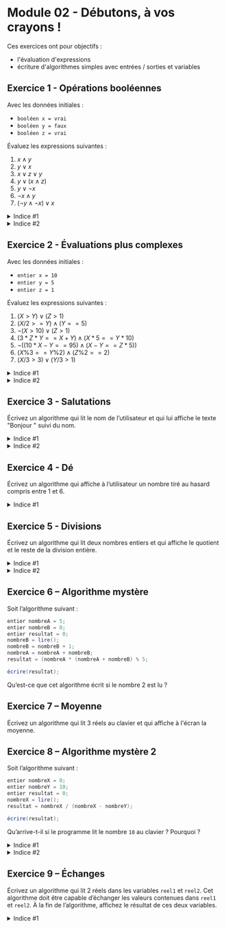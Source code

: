 # Module 02 - Débutons, à vos crayons !

Ces exercices ont pour objectifs :

- l'évaluation d'expressions
- écriture d'algorithmes simples avec entrées / sorties et variables

## Exercice 1 - Opérations booléennes

Avec les données initiales :

- ```booléen x = vrai```
- ```booléen y = faux```
- ```booléen z = vrai```

Évaluez les expressions suivantes :

1. $x \land y$
2. $y \lor x$
3. $x  \lor z \lor y$
4. $y \lor (x \land z)$
5. $y \lor \lnot x$
6. $\lnot x \land y$
7. $(\lnot y \land \lnot x) \lor x$

<details>
    <summary>Indice #1</summary>
    Remplacez les variables par leurs valeurs et effectuez le calcul.
</details>

<details>
    <summary>Indice #2</summary>
    Relisez votre cours afin de connaitre le résultat des différents opérateurs (tables de vérités).
</details>

## Exercice 2 - Évaluations plus complexes

Avec les données initiales :

- ```entier x = 10```
- ```entier y = 5```
- ```entier z = 1```

Évaluez les expressions suivantes :

1. $(X > Y) \lor (Z > 1)$
2. $(X / 2 >= Y) \land (Y == 5)$
3. $\lnot(X > 10) \lor (Z > 1)$
4. $(3 * Z * Y == X + Y) \land (X * 5 == Y * 10)$
5. $\lnot( (10 * X - Y == 95) \land (X - Y == Z * 5) )$
6. $(X \% 3 == Y \% 2) \land (Z \% 2 == 2)$
7. $(X / 3 > 3) \lor (Y / 3 > 1)$

<details>
    <summary>Indice #1</summary>
    Remplacez les variables par leurs valeurs et effectuez le calcul.
</details>

<details>
    <summary>Indice #2</summary>
    Relisez votre cours afin de connaitre le résultat des différents opérateurs. Attention au type des valeurs, ici c'est le type entier et non réel.
</details>

## Exercice 3 - Salutations

Écrivez un algorithme qui lit le nom de l’utilisateur et qui lui affiche le texte "Bonjour " suivi du nom.

<details>
    <summary>Indice #1</summary>
    Relisez le problème afin d'extraire les mots importants. Relisez ensuite votre cours afin d'extraire les instructions utiles pour le résoudre.
</details>

<details>
    <summary>Indice #2</summary>
    Avez-vous besoin d'une variable pour stocker de l'information ?
</details>

<!--
<details>
    <summary>Proposition solution</summary>

``` csharp
chaine nomUtilisateur = "";

écrire("Veuillez entrer votre nom svp : ");
nomUtilisateur = lire();

écrireNL("Bonjour " + nomUtilisateur);
```
</details>
-->

## Exercice 4 - Dé

Écrivez un algorithme qui affiche à l’utilisateur un nombre tiré au hasard compris entre 1 et 6.

<details>
    <summary>Indice #1</summary>
    Regardez votre cours sur la génération des nombres aléatoires. Vous faut-il une variable ?
</details>

<!--
<details>
    <summary>Proposition solution</summary>

``` csharp
entier nombreTire = genererNombre(1, 7);

écrireNL("Le nombre choisi est " + nombreTire.VersChaine());
```
</details>
-->

## Exercice 5 - Divisions

Écrivez un algorithme qui lit deux nombres entiers et qui affiche le quotient et le reste de la division entière.

<details>
    <summary>Indice #1</summary>
Posez-vous les questions suivantes : 
<ul>
 <li>comment est-ce que je ferais pour afficher le quotient et le reste de la division entière</li>
 <li>quelles sont les données dont j'ai besoin ?</li>
 <li>de quel(s) type(s) sont-elles ?</li>
</ul>
</details>

<details>
    <summary>Indice #2</summary>
Relisez la partie du cours spécifique aux opérateurs sur les entiers.
</details>

<!--
<details>
    <summary>Proposition solution</summary>

``` csharp
entier dividende = 0;
entier diviseur = 0;
entier reste = 0;
entier quotient = 0;

écrire("Entrez le dividende svp : ");
dividende = lire();
écrire("Entrez le diviseur svp : ");
diviseur = lire();

quotient = dividende / diviseur;
reste = dividende % diviseur;

écrireNL("Le quotient de la division de " + dividende.VersChaine() + " et de " + diviseur.VersChaine() + " est : " + quotient.VersChaine());
écrireNL("Le reste de la division de " + dividende.VersChaine() + " et de " + diviseur.VersChaine() + " est : " + reste.VersChaine());
```

</details>
-->

## Exercice 6 – Algorithme mystère

Soit l’algorithme suivant :

``` csharp
entier nombreA = 5;
entier nombreB = 0;
entier resultat = 0;
nombreB = lire();
nombreB = nombreB + 1;
nombreA = nombreA + nombreB;
resultat = (nombreA * (nombreA + nombreB) % 5;

écrire(resultat);
```

Qu’est-ce que cet algorithme écrit si le nombre 2 est lu ?

## Exercice 7 – Moyenne

Écrivez un algorithme qui lit 3 réels au clavier et qui affiche à l'écran la moyenne.

<!--
<details>
    <summary>Proposition solution</summary>

``` csharp
réel valeur1 = 0.0;
réel valeur2 = 0.0;
réel valeur3 = 0.0;
réel moyenne = 0.0;

écrire("Veuillez saisir le premier nombre : ");
nombre1 = lire();

écrire("Veuillez saisir le deuxième nombre : ");
nombre2 = lire();

écrire("Veuillez saisir le troisième nombre : ");
nombre3 = lire();

moyenne = (valeur1 + valeur2 + valeur3) / 3.0;

écrireNL("La moyenne des trois valeurs est : " + moyenne.VersChaine());
```

</details>
-->

## Exercice 8 – Algorithme mystère 2

Soit l’algorithme suivant :

```csharp
entier nombreX = 0;
entier nombreY = 10;
entier resultat = 0;
nombreX = lire();
resultat = nombreX / (nombreX - nombreY);

écrire(resultat);
````

Qu’arrive-t-il si le programme lit le nombre ```10``` au clavier ? Pourquoi ?

<details>
  <summary>Indice #1</summary>
  Quelle est la valeur de "nombreX" après la lecture ? 
</details>

<details>
  <summary>Indice #2</summary>
  Que se passe-t-il quand vous remplacer les variables par leurs valeurs dans l'expression "resultat = nombreX / (nombreX - nombreY);"
</details>

## Exercice 9 – Échanges

Écrivez un algorithme qui lit 2 réels dans les variables ```reel1``` et ```reel2```. Cet algorithme doit être capable d’échanger les valeurs contenues dans ```reel1``` et ```reel2```. À la fin de l’algorithme, affichez le résultat de ces deux variables.

<details>
  <summary>Indice #1</summary>
  Est-ce qu'une troisième variable pourrait vous servir ?  
</details>

<!--
<details>
    <summary>Proposition solution</summary>
    
```csharp
réel reel1 = 0.0;
réel reel2 = 0.0;
réel reelTemporaire = 0.0;

écrire("Entrez le premier réel : ");
reel1 = lire();

écrire("Entrez le second réel : ");
reel2 = lire();

écrireNL("reel1 vaut : " + reel1.VersChaine());
écrireNL("reel2 vaut : " + reel2.VersChaine());

reelTemporaire = reel1;
reel1 = reel2;
reel2 = reelTemporaire;

écrireNL("Après l'échange...");
écrireNL("reel1 vaut : " + reel1.VersChaine());
écrireNL("reel2 vaut : " + reel2.VersChaine());

```
</details>
-->

